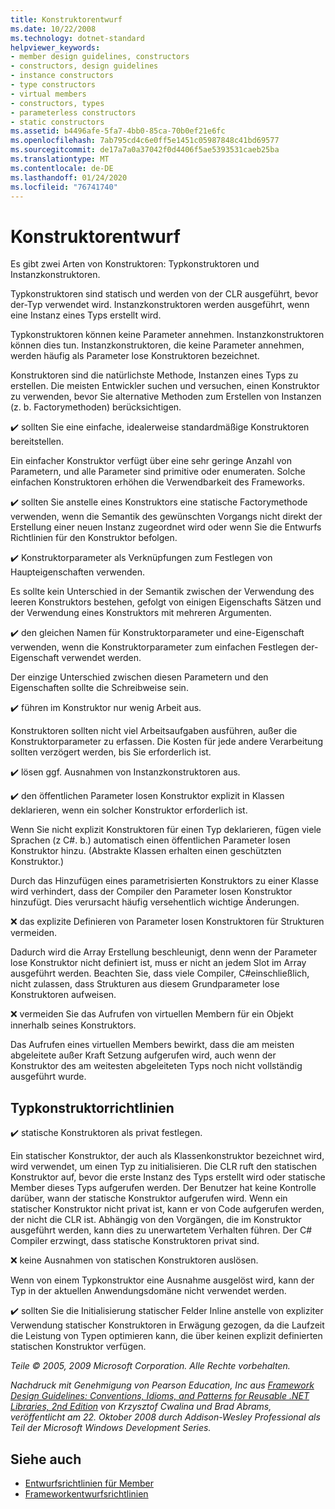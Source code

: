 ```yaml
---
title: Konstruktorentwurf
ms.date: 10/22/2008
ms.technology: dotnet-standard
helpviewer_keywords:
- member design guidelines, constructors
- constructors, design guidelines
- instance constructors
- type constructors
- virtual members
- constructors, types
- parameterless constructors
- static constructors
ms.assetid: b4496afe-5fa7-4bb0-85ca-70b0ef21e6fc
ms.openlocfilehash: 7ab795cd4c6e0ff5e1451c05987848c41bd69577
ms.sourcegitcommit: de17a7a0a37042f0d4406f5ae5393531caeb25ba
ms.translationtype: MT
ms.contentlocale: de-DE
ms.lasthandoff: 01/24/2020
ms.locfileid: "76741740"
---
```

# <a name="constructor-design"></a>Konstruktorentwurf

Es gibt zwei Arten von Konstruktoren: Typkonstruktoren und Instanzkonstruktoren.

Typkonstruktoren sind statisch und werden von der CLR ausgeführt, bevor der-Typ verwendet wird. Instanzkonstruktoren werden ausgeführt, wenn eine Instanz eines Typs erstellt wird.

Typkonstruktoren können keine Parameter annehmen. Instanzkonstruktoren können dies tun. Instanzkonstruktoren, die keine Parameter annehmen, werden häufig als Parameter lose Konstruktoren bezeichnet.

Konstruktoren sind die natürlichste Methode, Instanzen eines Typs zu erstellen. Die meisten Entwickler suchen und versuchen, einen Konstruktor zu verwenden, bevor Sie alternative Methoden zum Erstellen von Instanzen (z. b. Factorymethoden) berücksichtigen.

✔️ sollten Sie eine einfache, idealerweise standardmäßige Konstruktoren bereitstellen.

Ein einfacher Konstruktor verfügt über eine sehr geringe Anzahl von Parametern, und alle Parameter sind primitive oder enumeraten. Solche einfachen Konstruktoren erhöhen die Verwendbarkeit des Frameworks.

✔️ sollten Sie anstelle eines Konstruktors eine statische Factorymethode verwenden, wenn die Semantik des gewünschten Vorgangs nicht direkt der Erstellung einer neuen Instanz zugeordnet wird oder wenn Sie die Entwurfs Richtlinien für den Konstruktor befolgen.

✔️ Konstruktorparameter als Verknüpfungen zum Festlegen von Haupteigenschaften verwenden.

Es sollte kein Unterschied in der Semantik zwischen der Verwendung des leeren Konstruktors bestehen, gefolgt von einigen Eigenschafts Sätzen und der Verwendung eines Konstruktors mit mehreren Argumenten.

✔️ den gleichen Namen für Konstruktorparameter und eine-Eigenschaft verwenden, wenn die Konstruktorparameter zum einfachen Festlegen der-Eigenschaft verwendet werden.

Der einzige Unterschied zwischen diesen Parametern und den Eigenschaften sollte die Schreibweise sein.

✔️ führen im Konstruktor nur wenig Arbeit aus.

Konstruktoren sollten nicht viel Arbeitsaufgaben ausführen, außer die Konstruktorparameter zu erfassen. Die Kosten für jede andere Verarbeitung sollten verzögert werden, bis Sie erforderlich ist.

✔️ lösen ggf. Ausnahmen von Instanzkonstruktoren aus.

✔️ den öffentlichen Parameter losen Konstruktor explizit in Klassen deklarieren, wenn ein solcher Konstruktor erforderlich ist.

Wenn Sie nicht explizit Konstruktoren für einen Typ deklarieren, fügen viele Sprachen (z C#. b.) automatisch einen öffentlichen Parameter losen Konstruktor hinzu. (Abstrakte Klassen erhalten einen geschützten Konstruktor.)

Durch das Hinzufügen eines parametrisierten Konstruktors zu einer Klasse wird verhindert, dass der Compiler den Parameter losen Konstruktor hinzufügt. Dies verursacht häufig versehentlich wichtige Änderungen.

❌ das explizite Definieren von Parameter losen Konstruktoren für Strukturen vermeiden.

Dadurch wird die Array Erstellung beschleunigt, denn wenn der Parameter lose Konstruktor nicht definiert ist, muss er nicht an jedem Slot im Array ausgeführt werden. Beachten Sie, dass viele Compiler, C#einschließlich, nicht zulassen, dass Strukturen aus diesem Grundparameter lose Konstruktoren aufweisen.

❌ vermeiden Sie das Aufrufen von virtuellen Membern für ein Objekt innerhalb seines Konstruktors.

Das Aufrufen eines virtuellen Members bewirkt, dass die am meisten abgeleitete außer Kraft Setzung aufgerufen wird, auch wenn der Konstruktor des am weitesten abgeleiteten Typs noch nicht vollständig ausgeführt wurde.

## <a name="type-constructor-guidelines"></a>Typkonstruktorrichtlinien

✔️ statische Konstruktoren als privat festlegen.

Ein statischer Konstruktor, der auch als Klassenkonstruktor bezeichnet wird, wird verwendet, um einen Typ zu initialisieren. Die CLR ruft den statischen Konstruktor auf, bevor die erste Instanz des Typs erstellt wird oder statische Member dieses Typs aufgerufen werden. Der Benutzer hat keine Kontrolle darüber, wann der statische Konstruktor aufgerufen wird. Wenn ein statischer Konstruktor nicht privat ist, kann er von Code aufgerufen werden, der nicht die CLR ist. Abhängig von den Vorgängen, die im Konstruktor ausgeführt werden, kann dies zu unerwartetem Verhalten führen. Der C# Compiler erzwingt, dass statische Konstruktoren privat sind.

❌ keine Ausnahmen von statischen Konstruktoren auslösen.

Wenn von einem Typkonstruktor eine Ausnahme ausgelöst wird, kann der Typ in der aktuellen Anwendungsdomäne nicht verwendet werden.

✔️ sollten Sie die Initialisierung statischer Felder Inline anstelle von expliziter Verwendung statischer Konstruktoren in Erwägung gezogen, da die Laufzeit die Leistung von Typen optimieren kann, die über keinen explizit definierten statischen Konstruktor verfügen.

*Teile © 2005, 2009 Microsoft Corporation. Alle Rechte vorbehalten.*

*Nachdruck mit Genehmigung von Pearson Education, Inc aus [Framework Design Guidelines: Conventions, Idioms, and Patterns for Reusable .NET Libraries, 2nd Edition](https://www.informit.com/store/framework-design-guidelines-conventions-idioms-and-9780321545619) von Krzysztof Cwalina und Brad Abrams, veröffentlicht am 22. Oktober 2008 durch Addison-Wesley Professional als Teil der Microsoft Windows Development Series.*

## <a name="see-also"></a>Siehe auch

- [Entwurfsrichtlinien für Member](../../../docs/standard/design-guidelines/member.md)
- [Frameworkentwurfsrichtlinien](../../../docs/standard/design-guidelines/index.md)
